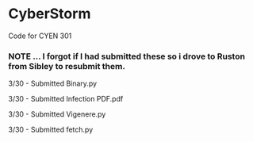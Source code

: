 # CyberStorm
Code for CYEN 301

### NOTE ... I forgot if I had submitted these so i drove to Ruston from Sibley to resubmit them.
3/30 - Submitted Binary.py

3/30 - Submitted Infection PDF.pdf

3/30 - Submitted Vigenere.py

3/30 - Submitted fetch.py
